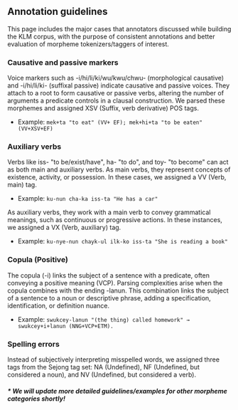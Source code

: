 ## Annotation guidelines
This page includes the major cases that annotators discussed while building the KLM corpus, with the purpose of consistent annotations and better evaluation of morpheme tokenizers/taggers of interest.


### Causative and passive markers

Voice markers such as -i/hi/li/ki/wu/kwu/chwu- (morphological causative) and -i/hi/li/ki- (suffixal passive) indicate causative and passive voices. They attach to a root to form causative or passive verbs, altering the number of arguments a predicate controls in a clausal construction. We parsed these morphemes and assigned XSV (Suffix, verb derivative) POS tags.

- Example: `mek+ta "to eat" (VV+ EF); mek+hi+ta "to be eaten" (VV+XSV+EF)`

### Auxiliary verbs

Verbs like iss- "to be/exist/have", ha- "to do", and toy- "to become" can act as both main and auxiliary verbs. As main verbs, they represent concepts of existence, activity, or possession. In these cases, we assigned a VV (Verb, main) tag.

- Example: `ku-nun cha-ka iss-ta "He has a car"`

As auxiliary verbs, they work with a main verb to convey grammatical meanings, such as continuous or progressive actions. In these instances, we assigned a VX (Verb, auxiliary) tag.

- Example: `ku-nye-nun chayk-ul ilk-ko iss-ta "She is reading a book"`

### Copula (Positive)

The copula (-i) links the subject of a sentence with a predicate, often conveying a positive meaning (VCP). Parsing complexities arise when the copula combines with the ending -lanun. This combination links the subject of a sentence to a noun or descriptive phrase, adding a specification, identification, or definition nuance.

- Example: `swukcey-lanun "(the thing) called homework" → swukcey+i+lanun (NNG+VCP+ETM).`

### Spelling errors

Instead of subjectively interpreting misspelled words, we assigned three tags from the Sejong tag set: NA (Undefined), NF (Undefined, but considered a noun), and NV (Undefined, but considered a verb).

##### * We will update more detailed guidelines/examples for other morpheme categories shortly!
